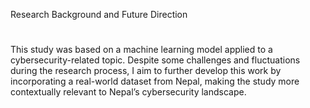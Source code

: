 Research Background and Future Direction
#
This study was based on a machine learning model applied to a cybersecurity-related topic. Despite some challenges and fluctuations during the research process, I aim to further develop this work by incorporating a real-world dataset from Nepal, making the study more contextually relevant to Nepal’s cybersecurity landscape.
